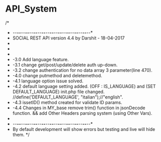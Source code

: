 # API_System


/*
* *--**--**--**--**--**--**--**--**--**--**--**--**--**--**--**--**--**--**--**
* SOCIAL REST API version 4.4 by Darshit - 18-04-2017 
* 
* 
* 
* -3.0 Add language feature.
* -3.1 change get/post/update/delete auth up-down.
* -3.2 change authentication for no data array 3 parameter(line 470).
* -4.0 change putmethod and deletemethod.
* -4.1 language option issue solved.
* -4.2 default language setting added. (OFF : IS_LANGUAGE) and (SET DEFAULT_LANGUAGE) init.php file changed. //define('DEFAULT_LANGUAGE', "italian");//"english".
* -4.3 issetID() method created for validate ID params.
* -4.4 Changes in MY_base remove trim() function in jsonDecode function. && add Other Headers parsing system (using Other Vars).
*
* *--**--**--**--**--**--**--**--**--**--**--**--**--**--**--**--**--**--**--**
* By default development will show errors but testing and live will hide them.
*/
